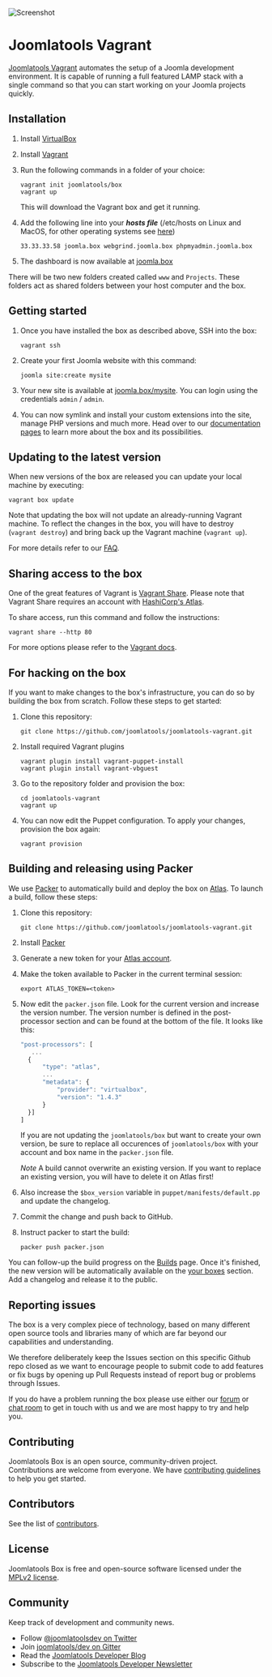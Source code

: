 ![Screenshot](/screenshot.png?raw=true)

Joomlatools Vagrant
=================

[Joomlatools Vagrant] automates the setup of a Joomla development environment. It is capable of running a full featured LAMP stack with a single command so that you can start working on your Joomla projects quickly.

Installation
------------

1. Install [VirtualBox](http://www.virtualbox.org/)

1. Install [Vagrant](http://www.vagrantup.com/)

1. Run the following commands in a folder of your choice:

    ```
    vagrant init joomlatools/box
    vagrant up
    ```

    This will download the Vagrant box and get it running.

1. Add the following line into your ***hosts file*** (/etc/hosts on Linux and MacOS, for other operating systems see [here](http://en.wikipedia.org/wiki/Hosts_(file)#Location_in_the_file_system))

    ```
    33.33.33.58 joomla.box webgrind.joomla.box phpmyadmin.joomla.box
    ```

1. The dashboard is now available at [joomla.box](http://joomla.box)

There will be two new folders created called `www` and `Projects`. These folders act as shared folders between your host computer and the box.

Getting started
---------------

1. Once you have installed the box as described above, SSH into the box:

    ```
    vagrant ssh
    ```

1. Create your first Joomla website with this command:

    ```
    joomla site:create mysite
    ```

1. Your new site is available at [joomla.box/mysite](http://joomla.box/mysite). You can login using the credentials  `admin` / `admin`.

1. You can now symlink and install your custom extensions into the site, manage PHP versions and much more. Head over to our [documentation pages][Joomlatools Vagrant] to learn more about the box and its possibilities.

Updating to the latest version
------------------------------

When new versions of the box are released you can update your local machine by executing:

```
vagrant box update
```

Note that updating the box will not update an already-running Vagrant machine. To reflect the changes in the box, you will have to destroy (`vagrant destroy`) and bring back up the Vagrant machine (`vagrant up`).

For more details refer to our [FAQ](https://www.joomlatools.com/developer/tools/vagrant/faq/#how-can-i-update-the-box-to-the-latest-version).

Sharing access to the box
-------------------------

One of the great features of Vagrant is [Vagrant Share](https://docs.vagrantup.com/v2/share/index.html). Please note that Vagrant Share requires an account with [HashiCorp's Atlas](https://atlas.hashicorp.com/).

To share access, run this command and follow the instructions:

```
vagrant share --http 80
```

For more options please refer to the [Vagrant docs](https://docs.vagrantup.com/v2/share/index.html).

For hacking on the box
----------------------

If you want to make changes to the box's infrastructure, you can do so by building the box from scratch. Follow these steps to get started:

1. Clone this repository:

    ```
    git clone https://github.com/joomlatools/joomlatools-vagrant.git
    ```

1. Install required Vagrant plugins

    ```
    vagrant plugin install vagrant-puppet-install
    vagrant plugin install vagrant-vbguest
    ```

1. Go to the repository folder and provision the box:

    ```
    cd joomlatools-vagrant
    vagrant up
    ```

1. You can now edit the Puppet configuration. To apply your changes, provision the box again:

    ```
    vagrant provision
    ```

Building and releasing using Packer
-----------------------------------

We use [Packer](https://www.packer.io/) to automatically build and deploy the box on [Atlas](https://atlas.hashicorp.com/joomlatools/box). To launch a build, follow these steps:

1. Clone this repository:

    ```
    git clone https://github.com/joomlatools/joomlatools-vagrant.git
    ```

1. Install [Packer](https://www.packer.io/)
1. Generate a new token for your [Atlas account](https://atlas.hashicorp.com/settings/tokens).
1. Make the token available to Packer in the current terminal session:

    ```
    export ATLAS_TOKEN=<token>
    ```

1. Now edit the `packer.json` file. Look for the current version and increase the version number.
The version number is defined in the post-processor section and can be found at the bottom of the file. It looks like this:

    ```js
    "post-processors": [
       ...
      {
          "type": "atlas",
          ...
          "metadata": {
              "provider": "virtualbox",
              "version": "1.4.3"
          }
      }]
    ]
    ```

    If you are not updating the `joomlatools/box` but want to create your own version, be sure to replace all occurences of `joomlatools/box` with your account and box name in the `packer.json` file.

    *Note* A build cannot overwrite an existing version. If you want to replace an existing version, you will have to delete it on Atlas first!
1. Also increase the `$box_version` variable in `puppet/manifests/default.pp` and update the changelog.
1. Commit the change and push back to GitHub.
1. Instruct packer to start the build:

    ```
    packer push packer.json
    ```

You can follow-up the build progress on the [Builds](https://atlas.hashicorp.com/builds) page. Once it's finished, the new version will be automatically available on the [your boxes](https://atlas.hashicorp.com/vagrant) section. Add a changelog and release it to the public.

Reporting issues
----------------

The box is a very complex piece of technology, based on many different open source tools and libraries many of which are far beyond our capabilities and understanding.

We therefore deliberately keep the Issues section on this specific Github repo closed as we want to encourage people to submit code to add features or fix bugs by opening up Pull Requests instead of report bug or problems through Issues.

If you do have a problem running the box please use either our [forum](https://groups.google.com/forum/#!forum/joomlatools-dev) or [chat room](http://gitter.im/joomlatools/dev) to get in touch with us and we are most happy to try and help you.

## Contributing

Joomlatools Box is an open source, community-driven project. Contributions are welcome from everyone.
We have [contributing guidelines](CONTRIBUTING.md) to help you get started.

## Contributors

See the list of [contributors](https://github.com/joomlatools/joomlatools-vagrant/contributors).

## License

Joomlatools Box is free and open-source software licensed under the [MPLv2 license](LICENSE.txt).

## Community

Keep track of development and community news.

* Follow [@joomlatoolsdev on Twitter](https://twitter.com/joomlatoolsdev)
* Join [joomlatools/dev on Gitter](http://gitter.im/joomlatools/dev)
* Read the [Joomlatools Developer Blog](https://www.joomlatools.com/developer/blog/)
* Subscribe to the [Joomlatools Developer Newsletter](https://www.joomlatools.com/developer/newsletter/)

[Joomlatools Vagrant]: https://www.joomlatools.com/developer/tools/vagrant/
